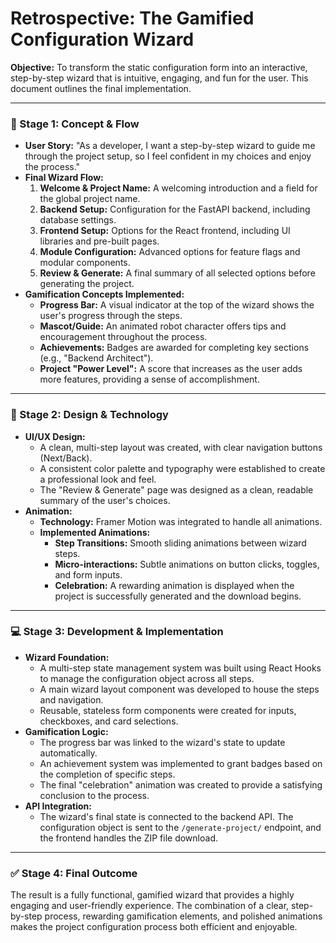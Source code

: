 # Retrospective: The Gamified Configuration Wizard

**Objective:** To transform the static configuration form into an interactive, step-by-step wizard that is intuitive, engaging, and fun for the user. This document outlines the final implementation.

---

### 🔵 Stage 1: Concept & Flow

*   **User Story:** "As a developer, I want a step-by-step wizard to guide me through the project setup, so I feel confident in my choices and enjoy the process."
*   **Final Wizard Flow:**
    1.  **Welcome & Project Name:** A welcoming introduction and a field for the global project name.
    2.  **Backend Setup:** Configuration for the FastAPI backend, including database settings.
    3.  **Frontend Setup:** Options for the React frontend, including UI libraries and pre-built pages.
    4.  **Module Configuration:** Advanced options for feature flags and modular components.
    5.  **Review & Generate:** A final summary of all selected options before generating the project.
*   **Gamification Concepts Implemented:**
    *   **Progress Bar:** A visual indicator at the top of the wizard shows the user's progress through the steps.
    *   **Mascot/Guide:** An animated robot character offers tips and encouragement throughout the process.
    *   **Achievements:** Badges are awarded for completing key sections (e.g., "Backend Architect").
    *   **Project "Power Level":** A score that increases as the user adds more features, providing a sense of accomplishment.

---

### 🎨 Stage 2: Design & Technology

*   **UI/UX Design:**
    *   A clean, multi-step layout was created, with clear navigation buttons (Next/Back).
    *   A consistent color palette and typography were established to create a professional look and feel.
    *   The "Review & Generate" page was designed as a clean, readable summary of the user's choices.
*   **Animation:**
    *   **Technology:** Framer Motion was integrated to handle all animations.
    *   **Implemented Animations:**
        *   **Step Transitions:** Smooth sliding animations between wizard steps.
        *   **Micro-interactions:** Subtle animations on button clicks, toggles, and form inputs.
        *   **Celebration:** A rewarding animation is displayed when the project is successfully generated and the download begins.

---

### 💻 Stage 3: Development & Implementation

*   **Wizard Foundation:**
    *   A multi-step state management system was built using React Hooks to manage the configuration object across all steps.
    *   A main wizard layout component was developed to house the steps and navigation.
    *   Reusable, stateless form components were created for inputs, checkboxes, and card selections.
*   **Gamification Logic:**
    *   The progress bar was linked to the wizard's state to update automatically.
    *   An achievement system was implemented to grant badges based on the completion of specific steps.
    *   The final "celebration" animation was created to provide a satisfying conclusion to the process.
*   **API Integration:**
    *   The wizard's final state is connected to the backend API. The configuration object is sent to the `/generate-project/` endpoint, and the frontend handles the ZIP file download.

---

### ✅ Stage 4: Final Outcome

The result is a fully functional, gamified wizard that provides a highly engaging and user-friendly experience. The combination of a clear, step-by-step process, rewarding gamification elements, and polished animations makes the project configuration process both efficient and enjoyable.
